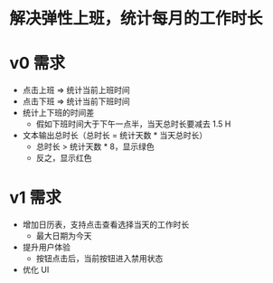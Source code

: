 # 解决弹性上班，统计每月的工作时长

# v0 需求
- 点击上班 => 统计当前上班时间
- 点击下班 => 统计当前下班时间
- 统计上下班的时间差
    - 假如下班时间大于下午一点半，当天总时长要减去 1.5 H
- 文本输出总时长（总时长 = 统计天数 * 当天总时长）
    - 总时长 > 统计天数 * 8，显示绿色
    - 反之，显示红色 

# v1 需求
- 增加日历表，支持点击查看选择当天的工作时长
    - 最大日期为今天
- 提升用户体验
    - 按钮点击后，当前按钮进入禁用状态
- 优化 UI